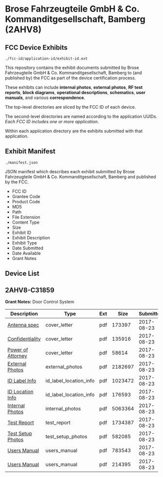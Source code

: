 # Brose Fahrzeugteile GmbH & Co. Kommanditgesellschaft, Bamberg (2AHV8)
## FCC Device Exhibits

```
./fcc-id/application-id/exhibit-id.ext
```

This repository contains the exhibit documents submitted by Brose Fahrzeugteile GmbH & Co. Kommanditgesellschaft, Bamberg to (and published by) the FCC as part of the device certification process.

These exhibits can include **internal photos**, **external photos**, **RF test reports**, **block diagrams**, **operational descriptions**, **schematics**, **user manuals**, and various **correspondence**.

The top-level directories are sliced by the FCC ID of each device.

The second-level directories are named according to the application UUIDs. *Each FCC ID includes one or more application.*

Within each application directory are the exhibits submitted with that application. 

## Exhibit Manifest

```
./manifest.json
```

JSON manifest which describes each exhibit submitted by Brose Fahrzeugteile GmbH & Co. Kommanditgesellschaft, Bamberg and published by the FCC.

- FCC ID
- Grantee Code
- Product Code
- MD5
- Path
- File Extension
- Content Type
- Size
- Exhibit ID
- Exhibit Description
- Exhibit Type
- Date Submitted
- Date Available
- Grant Notes

## Device List
## 2AHV8-C31859
**Grant Notes:** Door Control System

| Description | Type | Ext | Size | Submitted | Available |
| ----------- | ---- | --- | ---- | --------- | --------- |
| [Antenna spec](2AHV8-C31859/270ac77cf4be0bae2a3c38c83e999f78/3523608.pdf) | cover_letter | pdf | 173397 | 2017-08-23 | 2017-08-24 |
| [Confidentiality](2AHV8-C31859/270ac77cf4be0bae2a3c38c83e999f78/3523609.pdf) | cover_letter | pdf | 135916 | 2017-08-23 | 2017-08-24 |
| [Power of Attorney](2AHV8-C31859/270ac77cf4be0bae2a3c38c83e999f78/3523610.pdf) | cover_letter | pdf | 58614 | 2017-08-23 | 2017-08-24 |
| [External Photos](2AHV8-C31859/270ac77cf4be0bae2a3c38c83e999f78/3523600.pdf) | external_photos | pdf | 2182697 | 2017-08-23 | 2018-02-19 |
| [ID Label Info](2AHV8-C31859/270ac77cf4be0bae2a3c38c83e999f78/3523604.pdf) | id_label_location_info | pdf | 1023472 | 2017-08-23 | 2017-08-24 |
| [ID Location Info](2AHV8-C31859/270ac77cf4be0bae2a3c38c83e999f78/3464899.pdf) | id_label_location_info | pdf | 176593 | 2017-08-23 | 2017-08-24 |
| [Internal Photos](2AHV8-C31859/270ac77cf4be0bae2a3c38c83e999f78/3523601.pdf) | internal_photos | pdf | 5063364 | 2017-08-23 | 2018-02-19 |
| [Test Report](2AHV8-C31859/270ac77cf4be0bae2a3c38c83e999f78/3523605.pdf) | test_report | pdf | 1734387 | 2017-08-23 | 2017-08-24 |
| [Test Setup Photos](2AHV8-C31859/270ac77cf4be0bae2a3c38c83e999f78/3523602.pdf) | test_setup_photos | pdf | 582085 | 2017-08-23 | 2018-02-19 |
| [Users Manual](2AHV8-C31859/270ac77cf4be0bae2a3c38c83e999f78/3523603.pdf) | users_manual | pdf | 783543 | 2017-08-23 | 2018-02-19 |
| [Users Manual](2AHV8-C31859/270ac77cf4be0bae2a3c38c83e999f78/3523606.pdf) | users_manual | pdf | 214395 | 2017-08-23 | 2018-02-19 |

